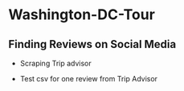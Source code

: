 # Washington-DC-Tour

## Finding Reviews on Social Media

- Scraping Trip advisor

- Test csv for one review from Trip Advisor
